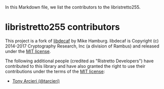 In this Markdown file, we list the contributors to the libristretto255. 

# libristretto255 contributors

This project is a fork of [libdecaf] by Mike Hamburg. libdecaf is
Copyright (c) 2014-2017 Cryptography Research, Inc (a division of Rambus)
and released under the [MIT license](https://sourceforge.net/p/ed448goldilocks/code/ci/master/tree/LICENSE.txt).

[libdecaf]: https://sourceforge.net/projects/ed448goldilocks/

The following additional people (credited as "Ristretto Developers") have
contributed to this library and have also granted the right to use their
contributions under the terms of the [MIT license]:

[MIT license]: https://github.com/Ristretto/libristretto255/blob/master/LICENSE.txt

* [Tony Arcieri (@tarcieri)](https://github.com/tarcieri)
